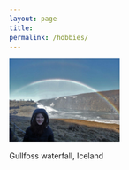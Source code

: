 ```yaml
---
layout: page
title: 
permalink: /hobbies/
---
```

<img src="/IMG_9087.JPG" width="200">

Gullfoss waterfall, Iceland

